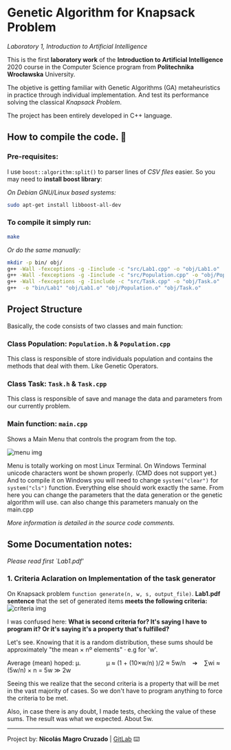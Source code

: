 # Genetic Algorithm for Knapsack Problem

*Laboratory 1, Introduction to Artificial Intelligence*

This is the first **laboratory work** of the **Introduction to Artificial Intelligence** 2020 course in the Computer Science program from **Politechnika Wrocławska** University.

The objetive is getting familiar with Genetic Algorithms (GA) metaheuristics in practice through individual implementation. And test its performance solving the classical *Knapsack Problem*. 

The project has been entirely developed in C++ language.

## How to compile the code. 🚀

### Pre-requisites:
I use `boost::algorithm:split()` to parser lines of *CSV files* easier. So you may need to **install boost library**:

*On Debian GNU/Linux based systems:*

```bash
sudo apt-get install libboost-all-dev
```

### To compile it simply run:

```bash
make
```

*Or do the same manually:*

```bash
mkdir -p bin/ obj/
g++ -Wall -fexceptions -g -Iinclude -c "src/Lab1.cpp" -o "obj/Lab1.o"
g++ -Wall -fexceptions -g -Iinclude -c "src/Population.cpp" -o "obj/Population.o"
g++ -Wall -fexceptions -g -Iinclude -c "src/Task.cpp" -o "obj/Task.o"
g++  -o "bin/Lab1" "obj/Lab1.o" "obj/Population.o" "obj/Task.o"
```

## Project Structure
Basically, the code consists of two classes and main function:

### Class Population:   `Population.h` & `Population.cpp`
This class is responsible of store individuals population and contains the methods that deal with them. Like Genetic Operators.

### Class Task:         `Task.h` & `Task.cpp`
This class is responsible of save and manage the data and parameters from our currently problem.  

### Main function:       `main.cpp`
Shows a Main Menu that controls the program from the top.

![menu img](https://gitlab.com/Nico_Chico/Genetic-Algorithm-for-Knapsack-Problem/-/raw/master/others/menu_screenshot_cut.png)

Menu is totally working on most Linux Terminal.
On Windows Terminal unicode characters wont be shown properly. (CMD does not support yet.) And to compile it on Windows you will need to change `system("clear")` for `system("cls")` function.  Everything else should work exactly the same.
From here you can change the parameters that the data generation or the genetic algorithm will use. can also change this parameters manualy on the main.cpp

*More information is detailed in the source code comments.*

## Some Documentation notes:

*Please read first `Lab1.pdf'*

### 1. Criteria Aclaration on Implementation of the task generator

On Knapsack problem `function generate(n, w, s, output_file)`.
**Lab1.pdf sentence** that the set of generated items **meets the following criteria:**
![criteria img](https://gitlab.com/Nico_Chico/Genetic-Algorithm-for-Knapsack-Problem/-/raw/master/others/generation_criteria.png)

I was confused here:
**What is second criteria for? It's saying I have to program it? Or it's saying it's a property that's fulfilled?**

Let's see. Knowing that it is a random distribution, these sums should be approximately "the mean × nº elements"
· e.g for 'w'.

Average (mean) hoped: μ.                μ ≈ (1 + (10×w/n) )/2 ≈ 5w/n    ➔    ∑wi ≈ (5w/n) × n = 5w ≫ 2w

Seeing this we realize that the second criteria is a property that will be met in the vast majority of cases. So we don't have to program anything to force the criteria to be met. 

Also, in case there is any doubt, I made tests, checking the value of these sums. The result was what we expected. About 5w.

<!--
## Testing our Genetic Algorithm 👨‍🔬️ ⚙️


### Analysis of tests 🔩


## Conclusiones 

Si resulta que en una iteración se selecciona el mismo padre demasiado para la nueva publación. (Ya sea por un tamaño de población escaso o por un tamaño de torneo muy grande) la descendencia(next population) se estanca y sus individuos son demasiado parecidos.



-->
---
 Project by: **Nicolás Magro Cruzado** | [GitLab](https://gitlab.com/Nico_Chico) ⌨️
